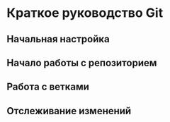 # Краткое руководство Git

## Начальная настройка
## Начало работы с репозиторием
## Работа с ветками
## Отслеживание изменений
